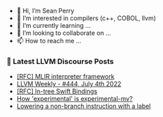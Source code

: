 - 👋 Hi, I’m Sean Perry
- 👀 I’m interested in compilers (c++, COBOL, llvm)
- 🌱 I’m currently learning ...
- 💞️ I’m looking to collaborate on ...
- 📫 How to reach me ...

<!---
s66perry/s66perry is a ✨ special ✨ repository because its `README.md` (this file) appears on your GitHub profile.
You can click the Preview link to take a look at your changes.
--->
### 📕 Latest LLVM Discourse Posts

<!-- DISCOURSE-LLVM:START -->
- [[RFC] MLIR interpreter framework](https://discourse.llvm.org/t/rfc-mlir-interpreter-framework/63567#post_6)
- [LLVM Weekly - #444, July 4th 2022](https://discourse.llvm.org/t/llvm-weekly-444-july-4th-2022/63596#post_1)
- [[RFC] In-tree Swift Bindings](https://discourse.llvm.org/t/rfc-in-tree-swift-bindings/63562#post_5)
- [How &#39;experimental&#39; is experimental-mv?](https://discourse.llvm.org/t/how-experimental-is-experimental-mv/63564#post_2)
- [Lowering a non-branch instruction with a label](https://discourse.llvm.org/t/lowering-a-non-branch-instruction-with-a-label/63595#post_1)
<!-- DISCOURSE-LLVM:END -->
